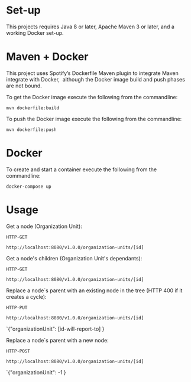  # Set-up

This projects requires Java 8 or later, Apache Maven 3 or later, and a working Docker set-up.

# Maven + Docker

This project uses Spotify’s Dockerfile Maven plugin to integrate Maven integrate with Docker,  although the Docker image build and push phases are not bound.

To get the Docker image execute the following from the commandline:

`mvn dockerfile:build`

To push the Docker image execute the following from the commandline:

`mvn dockerfile:push`

# Docker 

To create and start a container execute the following from the commandline:

`docker-compose up`

# Usage

Get a node (Organization Unit):

`HTTP-GET`

`http://localhost:8080/v1.0.0/organization-units/[id]`

Get a node's children (Organization Unit's dependants):

`HTTP-GET`

`http://localhost:8080/v1.0.0/organization-units/[id]`

Replace a node´s parent with an existing node in the tree (HTTP 400 if it creates a cycle):

`HTTP-PUT`

`http://localhost:8080/v1.0.0/organization-units/[id]`

`{"organizationUnit": [id-will-report-to] }

Replace a node´s parent with a new node:

`HTTP-POST`

`http://localhost:8080/v1.0.0/organization-units/[id]`

`{"organizationUnit": -1 }







